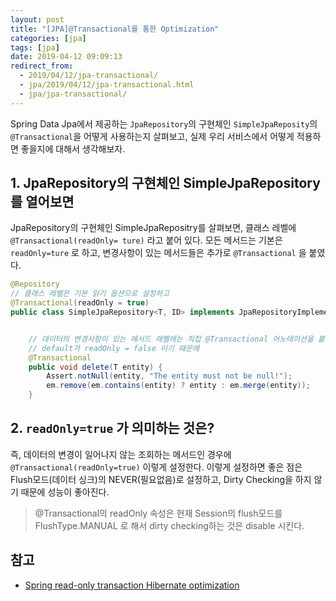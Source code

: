 ```yaml
---
layout: post
title: "[JPA]@Transactional를 통한 Optimization"
categories: [jpa]
tags: [jpa]
date: 2019-04-12 09:09:13
redirect_from:
  - 2019/04/12/jpa-transactional/
  - jpa/2019/04/12/jpa-transactional.html
  - jpa/jpa-transactional/
---
```


Spring Data Jpa에서 제공하는 `JpaRepository`의 구현체인 `SimpleJpaReposity`의 `@Transactional`을 어떻게 사용하는지 살펴보고, 실제 우리 서비스에서 어떻게 적용하면 좋을지에 대해서 생각해보자.

## 1. JpaRepository의 구현체인 SimpleJpaRepository를 열어보면

JpaRepository의 구현체인 SimpleJpaRepositry를 살펴보면, 클래스 레벨에 `@Transactional(readOnly= ture)` 라고 붙어 있다. 모든 메서드는 기본은 `readOnly=ture` 로 하고, 변경사항이 있는 메서드들은 추가로 `@Transactional` 을 붙였다.

```java
@Repository
// 클래스 레벨은 기본 읽기 옵션으로 설정하고
@Transactional(readOnly = true)
public class SimpleJpaRepository<T, ID> implements JpaRepositoryImplementation<T, ID> {


    // 데이터의 변경사항이 있는 메서드 레벨에는 직접 @Transactional 어노테이션을 붙였다.
    // default가 readOnly = false 이기 때문에
    @Transactional
    public void delete(T entity) {
        Assert.notNull(entity, "The entity must not be null!");
        em.remove(em.contains(entity) ? entity : em.merge(entity));
    }
```

## 2. `readOnly=true` 가 의미하는 것은?

즉, 데이터의 변경이 일어나지 않는 조회하는 메서드인 경우에 `@Transactional(readOnly=true)` 이렇게 설정한다. 이렇게 설정하면 좋은 점은 Flush모드(데이터 싱크)의 NEVER(필요없음)로 설정하고, Dirty Checking을 하지 않기 때문에 성능이 좋아진다.

> @Transactional의 readOnly 속성은 현재 Session의 flush모드를 FlushType.MANUAL 로 해서 dirty checking하는 것은 disable 시킨다.

## 참고

- [Spring read-only transaction Hibernate optimization](https://vladmihalcea.com/spring-read-only-transaction-hibernate-optimization/)
